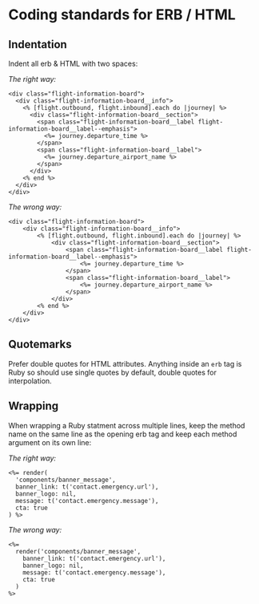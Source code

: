 
# Coding standards for ERB / HTML

## Indentation

Indent all erb & HTML with two spaces:

*The right way:*

```erb
<div class="flight-information-board">
  <div class="flight-information-board__info">
    <% [flight.outbound, flight.inbound].each do |journey| %>
      <div class="flight-information-board__section">
        <span class="flight-information-board__label flight-information-board__label--emphasis">
          <%= journey.departure_time %>
        </span>
        <span class="flight-information-board__label">
          <%= journey.departure_airport_name %>
        </span>
      </div>
    <% end %>
  </div>
</div>
```

*The wrong way:*

```erb
<div class="flight-information-board">
    <div class="flight-information-board__info">
        <% [flight.outbound, flight.inbound].each do |journey| %>
            <div class="flight-information-board__section">
                <span class="flight-information-board__label flight-information-board__label--emphasis">
                    <%= journey.departure_time %>
                </span>
                <span class="flight-information-board__label">
                    <%= journey.departure_airport_name %>
                </span>
            </div>
        <% end %>
    </div>
</div>
```

## Quotemarks

Prefer double quotes for HTML attributes. 
Anything inside an `erb` tag is Ruby so should use single quotes by default, double quotes for interpolation.

## Wrapping

When wrapping a Ruby statment across multiple lines, keep the method name on the same line as the opening erb tag and keep each method argument on its own line:

*The right way:*

```erb
<%= render(
  'components/banner_message',
  banner_link: t('contact.emergency.url'),
  banner_logo: nil,
  message: t('contact.emergency.message'),
  cta: true
) %>
```

*The wrong way:*

```erb
<%=
  render('components/banner_message',
    banner_link: t('contact.emergency.url'),
    banner_logo: nil,
    message: t('contact.emergency.message'),
    cta: true
  )
%>
```
